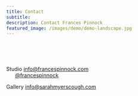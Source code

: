```yaml
---
title: Contact
subtitle: 
description: Contact Frances Pinnock
featured_image: /images/demo/demo-landscape.jpg
---
```

<br />
<br />
<br />
 


Studio    info@francespinnock.com  
          &nbsp;&nbsp;&nbsp;&nbsp;&nbsp;&nbsp;[@francespinnock](https://www.instagram.com/francespinnock/)

Gallery   info@sarahmyerscough.com 
<br />














 






